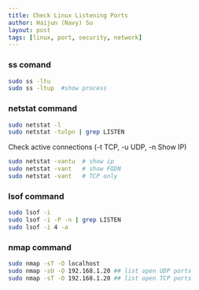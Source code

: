 ```yaml
---
title: Check Linux Listening Ports
author: Haijun (Navy) Su
layout: post
tags: [linux, port, security, network]
---
```

### ss comand
```bash
sudo ss -ltu
sudo ss -ltup  #show process
```

### netstat command
```bash
sudo netstat -l
sudo netstat -tulpn | grep LISTEN
```
Check active connections (-t TCP, -u UDP, -n Show IP)
```bash
sudo netstat -vantu  # show ip
sudo netstat -vant   # show FQDN
sudo netstat -vant   # TCP only
```

### lsof command
```bash
sudo lsof -i
sudo lsof -i -P -n | grep LISTEN
sudo lsof -i 4 -a
```

### nmap command
```bash
sudo nmap -sT -O localhost
sudo nmap -sU -O 192.168.1.20 ## list open UDP ports
sudo nmap -sT -O 192.168.1.20 ## list open TCP ports
```
